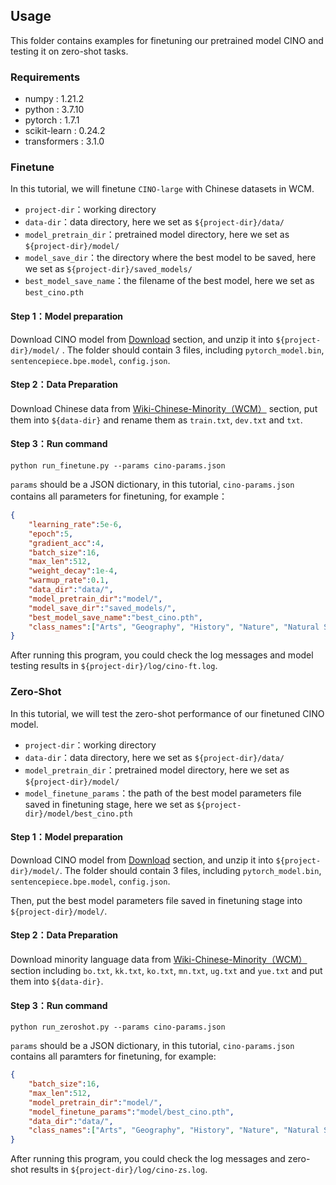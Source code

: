 ## Usage

This folder contains examples for finetuning our pretrained model CINO and testing it on zero-shot tasks.

### Requirements
- numpy : 1.21.2
- python : 3.7.10
- pytorch : 1.7.1
- scikit-learn : 0.24.2
- transformers : 3.1.0

### Finetune

In this tutorial, we will finetune `CINO-large` with Chinese datasets in WCM.
- `project-dir`：working directory
- `data-dir`：data directory, here we set as `${project-dir}/data/`
- `model_pretrain_dir`：pretrained model directory, here we set as `${project-dir}/model/`
- `model_save_dir`：the directory where the best model to be saved, here we set as `${project-dir}/saved_models/`
- `best_model_save_name`：the filename of the best model, here we set as `best_cino.pth`

#### Step 1：Model preparation
Download CINO model from [Download](#模型下载) section, and unzip it into `${project-dir}/model/` .
The folder should contain 3 files, including `pytorch_model.bin`, `sentencepiece.bpe.model`, `config.json`.

#### Step 2：Data Preparation
Download Chinese data from [Wiki-Chinese-Minority（WCM）](#少数民族语言分类数据集) section, put them into `${data-dir}` and rename them as `train.txt`, `dev.txt` and `txt`.

#### Step 3：Run command
```shell
python run_finetune.py --params cino-params.json
```
`params` should be  a JSON dictionary, in this tutorial, `cino-params.json` contains all parameters  for finetuning, for example：
```json
{
    "learning_rate":5e-6,
    "epoch":5,
    "gradient_acc":4,
    "batch_size":16,
    "max_len":512,
    "weight_decay":1e-4,
    "warmup_rate":0.1,
    "data_dir":"data/",
    "model_pretrain_dir":"model/", 
    "model_save_dir":"saved_models/",
    "best_model_save_name":"best_cino.pth",
    "class_names":["Arts", "Geography", "History", "Nature", "Natural Science", "Personage", "Technology", "Education", "Economy", "Health"] 
}
```

After running this program, you could check the log messages  and model testing results in `${project-dir}/log/cino-ft.log`.


### Zero-Shot

In this tutorial, we will test the zero-shot performance of our finetuned CINO model.

- `project-dir`：working directory
- `data-dir`：data directory, here we set as `${project-dir}/data/`
- `model_pretrain_dir`：pretrained model directory, here we set as  `${project-dir}/model/`
- `model_finetune_params`：the path of the best model parameters file saved in finetuning stage, here we set as `${project-dir}/model/best_cino.pth`

#### Step 1：Model preparation
Download CINO model from [Download](#模型下载) section, and unzip it into `${project-dir}/model/`.
The folder should contain 3 files, including `pytorch_model.bin`, `sentencepiece.bpe.model`, `config.json`.

Then, put the best model parameters file saved in finetuning stage into `${project-dir}/model/`.

#### Step 2：Data Preparation
Download minority language data  from [Wiki-Chinese-Minority（WCM）](#少数民族语言分类数据集) section including `bo.txt`, `kk.txt`, `ko.txt`, `mn.txt`, `ug.txt` and `yue.txt` and put them into `${data-dir}`.

#### Step 3：Run command
```shell
python run_zeroshot.py --params cino-params.json
```
`params` should be  a JSON dictionary, in this tutorial, `cino-params.json` contains all paramters  for finetuning, for example:
```json
{
    "batch_size":16,
    "max_len":512,
    "model_pretrain_dir":"model/",
    "model_finetune_params":"model/best_cino.pth",
    "data_dir":"data/",
    "class_names":["Arts", "Geography", "History", "Nature", "Natural Science", "Personage", "Technology", "Education", "Economy", "Health"]
}
```

After running this program, you could check the log messages  and zero-shot results in `${project-dir}/log/cino-zs.log`.

